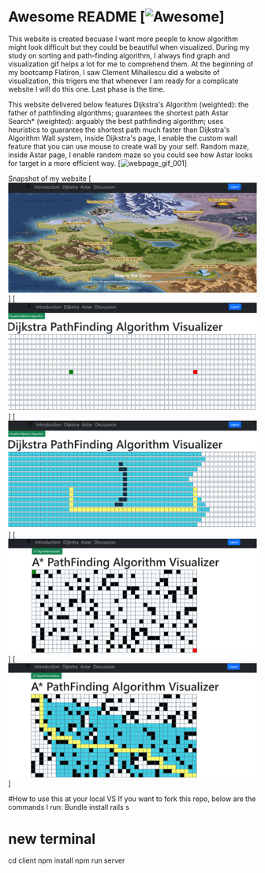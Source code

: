 # Awesome README [![Awesome](https://cdn.jsdelivr.net/gh/sindresorhus/awesome@d7305f38d29fed78fa85652e3a63e154dd8e8829/media/badge.svg)]
This website is created becuase I want more people to know algorithm might look difficult but they could be beautiful when visualized. During my study on sorting and path-finding algorithm, I always find graph and visualization gif helps a lot for me to comprehend them. At the beginning of my bootcamp Flatiron, I saw Clement Mihailescu did a website of visualization, this trigers me that whenever I am ready for a complicate website I will do this one. Last phase is the time.

This website delivered below features
Dijkstra's Algorithm (weighted): the father of pathfinding algorithms; guarantees the shortest path
Astar Search* (weighted): arguably the best pathfinding algorithm; uses heuristics to guarantee the shortest path much faster than Dijkstra's Algorithm
Wall system, inside Dijkstra's page, I enable the custom wall feature that you can use mouse to create wall by your self.
Random maze, inside Astar page, I enable random maze so you could see how Astar looks for target in a more efficient way.
[![webpage_gif_001](pictures/Phase%205%20project%20demo%20Path-finding%20Algorithm%20Visualizer%20Shorter%20Version-%2011%20August%202022.gif)]

Snapshot of my website
[![webpage_pic_001](pictures/Pathfinding%20Algorithm%20Website%20220811-001.png)]
[![webpage_pic_003](pictures/Pathfinding%20Algorithm%20Website%20220811-003.png)]
[![webpage_pic_004](pictures/Pathfinding%20Algorithm%20Website%20220811-004.png)]
[![webpage_pic_005](pictures/Pathfinding%20Algorithm%20Website%20220811-005.png)]
[![webpage_pic_006](pictures/Pathfinding%20Algorithm%20Website%20220811-006.png)]

#How to use this at your local VS
If you want to fork this repo, below are the commands I run:
Bundle install
rails s
# new terminal
cd client
npm install
npm run server







